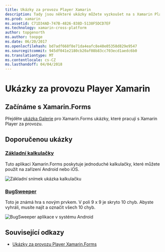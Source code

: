 ```yaml
---
title: Ukázky za provozu Player Xamarin
description: Tady jsou některé ukázky můžete vyzkoušet na s Xamarin Player za provozu.
ms.prod: xamarin
ms.assetid: C71D34AD-747B-4826-838D-5138F5DCD7EF
ms.technology: xamarin-cross-platform
author: topgenorth
ms.author: toopge
ms.date: 06/20/2017
ms.openlocfilehash: bd7adf668f8e71da4eafc8e48e05358d829e9547
ms.sourcegitcommit: 945df041e2180cb20af08b83cc703ecd1aedc6b0
ms.translationtype: MT
ms.contentlocale: cs-CZ
ms.lasthandoff: 04/04/2018
---
```

# <a name="xamarin-live-player-samples"></a>Ukázky za provozu Player Xamarin

## <a name="get-started-with-xamarinforms"></a>Začínáme s Xamarin.Forms

Přejděte [ukázka Galerie](https://developer.xamarin.com/samples/xamarin-live-player/all/) pro Xamarin.Forms ukázky, které pracují s Xamarin Player za provozu.

## <a name="featured-samples"></a>Doporučenou ukázky

### <a name="basic-calculatorhttpsdeveloperxamarincomsamplesmobileliveplayerbasiccalculator"></a>[Základní kalkulačky](https://developer.xamarin.com/samples/mobile/LivePlayer/BasicCalculator/)

Tuto aplikaci Xamarin.Forms poskytuje jednoduché kalkulačky, které můžete použít na zařízení Android nebo iOS.

![Základní snímek ukázka kalkulačku](samples-images/basic-calculator-sml.png)

### <a name="bugsweeperhttpsdeveloperxamarincomsamplesmobileliveplayerbugsweeperlp"></a>[BugSweeper](https://developer.xamarin.com/samples/mobile/LivePlayer/BugSweeperLP/)

Toto je známá hra s novým prvkem. V poli 9 x 9 je skryto 10 chyb. Abyste vyhráli, musíte najít a označit všech 10 chyb.

![BugSweeper aplikace v systému Android](samples-images/bugsweeper-sml.png)



## <a name="related-links"></a>Související odkazy

- [Ukázky za provozu Player Xamarin.Forms](https://developer.xamarin.com/samples/xamarin-live-player/all/)
